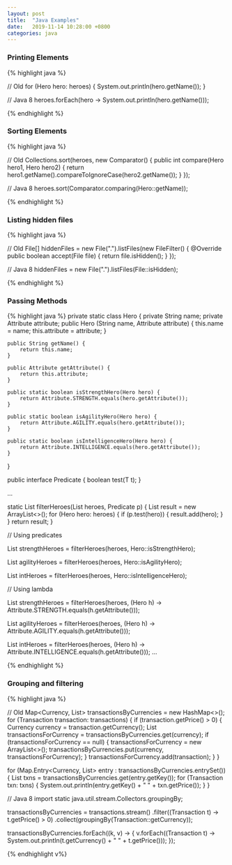 ```yaml
---
layout: post
title:  "Java Examples"
date:   2019-11-14 10:28:00 +0800
categories: java
---
```


### Printing Elements

{% highlight java %}

// Old
for (Hero hero: heroes) {
    System.out.println(hero.getName());
}

// Java 8
heroes.forEach(hero -> System.out.println(hero.getName()));

{% endhighlight %}

### Sorting Elements

{% highlight java %}

// Old
Collections.sort(heroes, new Comparator<Hero>() {
   public int compare(Hero hero1, Hero hero2) {
       return hero1.getName().compareToIgnoreCase(hero2.getName());
   }
});

// Java 8
heroes.sort(Comparator.comparing(Hero::getName));

{% endhighlight %}

### Listing hidden files

{% highlight java %}

// Old
File[] hiddenFiles = new File(".").listFiles(new FileFilter() {
    @Override
    public boolean accept(File file) {
        return file.isHidden();
    }
});

// Java 8
hiddenFiles = new File(".").listFiles(File::isHidden);

{% endhighlight %}

### Passing Methods

{% highlight java %}
private static class Hero {
    private String name;
    private Attribute attribute;
    public Hero (String name, Attribute attribute) {
        this.name = name;
        this.attribute = attribute;
    }

    public String getName() {
        return this.name;
    }

    public Attribute getAttribute() {
        return this.attribute;
    }

    public static boolean isStrengthHero(Hero hero) {
        return Attribute.STRENGTH.equals(hero.getAttribute());
    }

    public static boolean isAgilityHero(Hero hero) {
        return Attribute.AGILITY.equals(hero.getAttribute());
    }

    public static boolean isIntelligenceHero(Hero hero) {
        return Attribute.INTELLIGENCE.equals(hero.getAttribute());
    }
}

public interface Predicate<T> {
    boolean test(T t);
}


...

static List<Hero> filterHeroes(List<Hero> heroes, Predicate<Hero> p) {
    List<Hero> result = new ArrayList<>();
    for (Hero hero: heroes) {
        if (p.test(hero)) {
            result.add(hero);
        }
    }
    return result;
}


// Using predicates

List<Hero> strengthHeroes = filterHeroes(heroes, Hero::isStrengthHero);

List<Hero> agilityHeroes = filterHeroes(heroes, Hero::isAgilityHero);

List<Hero> intHeroes = filterHeroes(heroes, Hero::isIntelligenceHero);


// Using lambda

List<Hero> strengthHeroes = filterHeroes(heroes, (Hero h) -> Attribute.STRENGTH.equals(h.getAttribute()));

List<Hero> agilityHeroes = filterHeroes(heroes, (Hero h) -> Attribute.AGILITY.equals(h.getAttribute()));

List<Hero> intHeroes = filterHeroes(heroes, (Hero h) -> Attribute.INTELLIGENCE.equals(h.getAttribute()));
...

{% endhighlight %}

### Grouping and filtering

{% highlight java %}

// Old
Map<Currency, List<Transaction>> transactionsByCurrencies = new HashMap<>();
for (Transaction transaction: transactions) {
    if (transaction.getPrice() > 0) {
        Currency currency = transaction.getCurrency();
        List<Transaction> transactionsForCurrency = transactionsByCurrencies.get(currency);
        if (transactionsForCurrency == null) {
            transactionsForCurrency = new ArrayList<>();
            transactionsByCurrencies.put(currency, transactionsForCurrency);
        }
        transactionsForCurrency.add(transaction);
    }
}

for (Map.Entry<Currency, List<Transaction>> entry : transactionsByCurrencies.entrySet()) {
    List<Transaction> txns = transactionsByCurrencies.get(entry.getKey());
    for (Transaction txn: txns) {
        System.out.println(entry.getKey() + " " + txn.getPrice());
    }
}

// Java 8
import static java.util.stream.Collectors.groupingBy;

transactionsByCurrencies = transactions.stream()
        .filter((Transaction t) -> t.getPrice() > 0)
        .collect(groupingBy(Transaction::getCurrency));


transactionsByCurrencies.forEach((k, v) -> {
    v.forEach((Transaction t) -> System.out.println(t.getCurrency() + " " + t.getPrice()));
});

{% endhighlight v%}